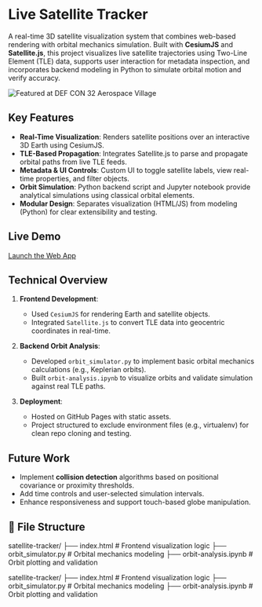 # Live Satellite Tracker

A real-time 3D satellite visualization system that combines web-based rendering with orbital mechanics simulation. Built with **CesiumJS** and **Satellite.js**, this project visualizes live satellite trajectories using Two-Line Element (TLE) data, supports user interaction for metadata inspection, and incorporates backend modeling in Python to simulate orbital motion and verify accuracy.

![Featured at DEF CON 32 Aerospace Village](https://img.shields.io/badge/Featured%20at-DEF%20CON%2032%20Aerospace%20Village-blue)

##  Key Features

- **Real-Time Visualization**: Renders satellite positions over an interactive 3D Earth using CesiumJS.
- **TLE-Based Propagation**: Integrates Satellite.js to parse and propagate orbital paths from live TLE feeds.
- **Metadata & UI Controls**: Custom UI to toggle satellite labels, view real-time properties, and filter objects.
- **Orbit Simulation**: Python backend script and Jupyter notebook provide analytical simulations using classical orbital elements.
- **Modular Design**: Separates visualization (HTML/JS) from modeling (Python) for clear extensibility and testing.

##  Live Demo

 [Launch the Web App](https://wagiham.github.io/satellite-tracker/)

## Technical Overview

1. **Frontend Development**:  
   - Used `CesiumJS` for rendering Earth and satellite objects.  
   - Integrated `Satellite.js` to convert TLE data into geocentric coordinates in real-time.

2. **Backend Orbit Analysis**:  
   - Developed `orbit_simulator.py` to implement basic orbital mechanics calculations (e.g., Keplerian orbits).
   - Built `orbit-analysis.ipynb` to visualize orbits and validate simulation against real TLE paths.

3. **Deployment**:  
   - Hosted on GitHub Pages with static assets.  
   - Project structured to exclude environment files (e.g., virtualenv) for clean repo cloning and testing.

## Future Work

- Implement **collision detection** algorithms based on positional covariance or proximity thresholds.
- Add time controls and user-selected simulation intervals.
- Enhance responsiveness and support touch-based globe manipulation.

## 📁 File Structure

satellite-tracker/
├── index.html # Frontend visualization logic
├── orbit_simulator.py # Orbital mechanics modeling
├── orbit-analysis.ipynb # Orbit plotting and validation

satellite-tracker/
├── index.html # Frontend visualization logic
├── orbit_simulator.py # Orbital mechanics modeling
├── orbit-analysis.ipynb # Orbit plotting and validation




